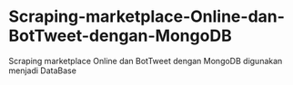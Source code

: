 # Scraping-marketplace-Online-dan-BotTweet-dengan-MongoDB
Scraping marketplace Online dan BotTweet dengan MongoDB digunakan menjadi DataBase
